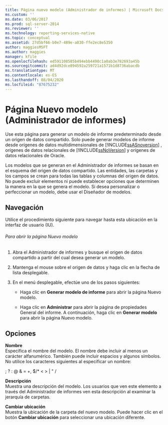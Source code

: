 ```yaml
---
title: Página nuevo modelo (Administrador de informes) | Microsoft Docs
ms.custom: ''
ms.date: 03/06/2017
ms.prod: sql-server-2014
ms.reviewer: ''
ms.technology: reporting-services-native
ms.topic: conceptual
ms.assetid: 27d5bf66-b0e7-489e-a830-ffe2ec8e5350
author: maggiesMSFT
ms.author: maggies
manager: kfile
ms.openlocfilehash: ed591108585b494ebb4498c1a0ab3e782693a45b
ms.sourcegitcommit: ad4d92dce894592a259721a1571b1d8736abacdb
ms.translationtype: MT
ms.contentlocale: es-ES
ms.lasthandoff: 08/04/2020
ms.locfileid: "87675232"
---
```

# <a name="new-model-page-report-manager"></a>Página Nuevo modelo (Administrador de informes)
  Use esta página para generar un modelo de informe predeterminado desde un origen de datos compartido. Solo puede generar modelos de informe desde orígenes de datos multidimensionales de [!INCLUDE[ssASnoversion](../includes/ssasnoversion-md.md)] , orígenes de datos relacionales de [!INCLUDE[ssNoVersion](../includes/ssnoversion-md.md)] y orígenes de datos relacionales de Oracle.  
  
 Los modelos que se generan en el Administrador de informes se basan en el esquema del origen de datos compartido. Las entidades, las carpetas y los campos se crean para todas las tablas y columnas del origen de datos. No puede excluir elementos ni puede establecer opciones que determinen la manera en la que se genera el modelo. Si desea personalizar o perfeccionar un modelo, debe usar el Diseñador de modelos.  
  
## <a name="navigation"></a>Navegación  
 Utilice el procedimiento siguiente para navegar hasta esta ubicación en la interfaz de usuario (IU).  
  
###### <a name="to-open-the-new-model-page"></a>Para abrir la página Nuevo modelo  
  
1.  Abra el Administrador de informes y busque el origen de datos compartido a partir del cual desea generar un modelo.  
  
2.  Mantenga el mouse sobre el origen de datos y haga clic en la flecha de lista desplegable.  
  
3.  En el menú desplegable, efectúe uno de los pasos siguientes:  
  
    -   Haga clic en **Generar modelo de informe** para abrir la página Nuevo modelo.  
  
    -   Haga clic en **Administrar** para abrir la página de propiedades General del informe. A continuación, haga clic en **Generar modelo** para abrir la página Nuevo modelo.  
  
## <a name="options"></a>Opciones  
 **Nombre**  
 Especifica el nombre del modelo. El nombre debe incluir al menos un carácter alfanumérico. También puede incluir espacios y algunos símbolos. No utilice los caracteres siguientes al especificar un nombre:  
  
 ; ? : \@ & = +, $/* \< > | " /  
  
 **Descripción**  
 Muestra una descripción del modelo. Los usuarios que ven este elemento a través del Administrador de informes ven esta descripción al examinar la jerarquía de carpetas.  
  
 **Cambiar ubicación**  
 Muestra la ubicación de la carpeta del nuevo modelo. Puede hacer clic en el botón **Cambiar ubicación** para seleccionar una ubicación diferente.  
  
  
